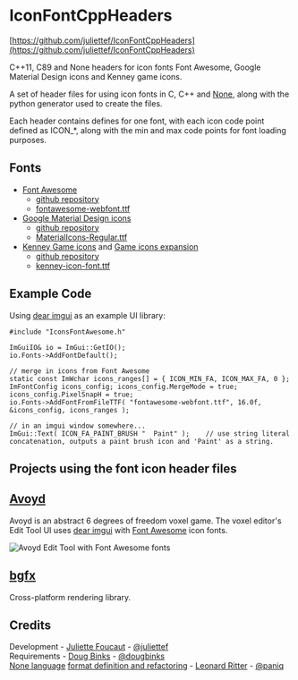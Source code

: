 # IconFontCppHeaders

[https://github.com/juliettef/IconFontCppHeaders](https://github.com/juliettef/IconFontCppHeaders)

C++11, C89 and None headers for icon fonts Font Awesome, Google Material Design icons and Kenney game icons.

A set of header files for using icon fonts in C, C++ and [None](https://bitbucket.org/duangle/nonelang/src), along with the python generator used to create the files.

Each header contains defines for one font, with each icon code point defined as ICON_*, along with the min and max code points for font loading purposes.

## Fonts

* [Font Awesome](http://fontawesome.io/)  
    * [github repository](https://github.com/FortAwesome/Font-Awesome/)
    * [fontawesome-webfont.ttf](https://github.com/FortAwesome/Font-Awesome/blob/master/fonts/fontawesome-webfont.ttf)
* [Google Material Design icons](https://design.google.com/icons/) 
    * [github repository](https://github.com/google/material-design-icons/)
    * [MaterialIcons-Regular.ttf](https://github.com/google/material-design-icons/blob/master/iconfont/MaterialIcons-Regular.ttf)
* [Kenney Game icons](http://kenney.nl/assets/game-icons) and [Game icons expansion](http://kenney.nl/assets/game-icons-expansion) 
    * [github repository](https://github.com/nicodinh/kenney-icon-font/)
    * [kenney-icon-font.ttf](https://github.com/nicodinh/kenney-icon-font/blob/master/fonts/kenney-icon-font.ttf)

## Example Code

Using [dear imgui](https://github.com/ocornut/imgui) as an example UI library:

    #include "IconsFontAwesome.h"
    
    ImGuiIO& io = ImGui::GetIO();
    io.Fonts->AddFontDefault();
     
    // merge in icons from Font Awesome
    static const ImWchar icons_ranges[] = { ICON_MIN_FA, ICON_MAX_FA, 0 };
    ImFontConfig icons_config; icons_config.MergeMode = true; icons_config.PixelSnapH = true;
    io.Fonts->AddFontFromFileTTF( "fontawesome-webfont.ttf", 16.0f, &icons_config, icons_ranges );
    
    // in an imgui window somewhere...
    ImGui::Text( ICON_FA_PAINT_BRUSH "  Paint" );    // use string literal concatenation, outputs a paint brush icon and 'Paint' as a string.

## Projects using the font icon header files

## [Avoyd](https://www.avoyd.com)
Avoyd is an abstract 6 degrees of freedom voxel game. The voxel editor's Edit Tool UI uses [dear imgui](https://github.com/ocornut/imgui) with [Font Awesome](http://fontawesome.io/) icon fonts.  
  
![Avoyd Edit Tool with Font Awesome fonts](https://storage.googleapis.com/enkisoftware-images/Avoyd_2017-11-18_v0.14.220_Dear_imGui_FontAwesome.jpg)

## [bgfx](https://github.com/bkaradzic/bgfx)
Cross-platform rendering library.

## Credits

Development - [Juliette Foucaut](http://www.enkisoftware.com/about.html#juliette) - [@juliettef](https://github.com/juliettef)  
Requirements - [Doug Binks](http://www.enkisoftware.com/about.html#doug) - [@dougbinks](https://github.com/dougbinks)  
[None language](https://bitbucket.org/duangle/nonelang/src) [format definition and refactoring](https://gist.github.com/paniq/4a734e9d8e86a2373b5bc4ca719855ec) - [Leonard Ritter](http://www.leonard-ritter.com/) - [@paniq](https://github.com/paniq) 
